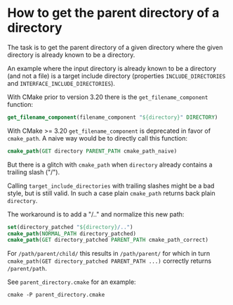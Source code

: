 # How to get the parent directory of a directory

The task is to get the parent directory of a given directory where the given
directory is already known to be a directory.

An example where the input directory is already known to be a directory
(and not a file) is a target include directory (properties `INCLUDE_DIRECTORIES`
and `INTERFACE_INCLUDE_DIRECTORIES`).

With CMake prior to version 3.20 there is the `get_filename_component` function:

```cmake
get_filename_component(filename_component "${directory}" DIRECTORY)
```

With CMake >= 3.20 `get_filename_component` is deprecated in favor of `cmake_path`.
A naive way would be to directly call this function:

```cmake
cmake_path(GET directory PARENT_PATH cmake_path_naive)
```

But there is a glitch with `cmake_path` when `directory` already contains
a trailing slash ("/").

Calling `target_include_directories` with trailing slashes might be a bad style, but
is still valid. In such a case plain `cmake_path` returns back plain `directory`.

The workaround is to add a "/.." and normalize this new path:

```cmake
set(directory_patched "${directory}/..")
cmake_path(NORMAL_PATH directory_patched)
cmake_path(GET directory_patched PARENT_PATH cmake_path_correct)
```

For `/path/parent/child/` this results in `/path/parent/` for which in turn
`cmake_path(GET directory_patched PARENT_PATH ...)` correctly returns
`/parent/path`.

See `parent_directory.cmake` for an example:

```shell
cmake -P parent_directory.cmake
```
